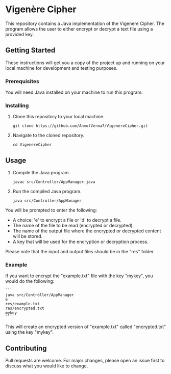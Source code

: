 # Vigenère Cipher

This repository contains a Java implementation of the Vigenère Cipher. The program allows the user to either encrypt or decrypt a text file using a provided key.

## Getting Started

These instructions will get you a copy of the project up and running on your local machine for development and testing purposes.

### Prerequisites

You will need Java installed on your machine to run this program.

### Installing

1. Clone this repository to your local machine.

    ```
    git clone https://github.com/AnmolVerma7/VigenereCipher.git
    ```

2. Navigate to the cloned repository.

    ```
    cd VigenereCipher
    ```

## Usage

1. Compile the Java program.

    ```
    javac src/Controller/AppManager.java
    ```

2. Run the compiled Java program.

    ```
    java src/Controller/AppManager
    ```

You will be prompted to enter the following:

- A choice: 'e' to encrypt a file or 'd' to decrypt a file.
- The name of the file to be read (encrypted or decrypted).
- The name of the output file where the encrypted or decrypted content will be stored.
- A key that will be used for the encryption or decryption process.

Please note that the input and output files should be in the "res" folder.

### Example

If you want to encrypt the "example.txt" file with the key "mykey", you would do the following:

    ```
    java src/Controller/AppManager
    e
    res/example.txt
    res/encrypted.txt
    mykey
    ```

This will create an encrypted version of "example.txt" called "encrypted.txt" using the key "mykey".

## Contributing

Pull requests are welcome. For major changes, please open an issue first to discuss what you would like to change.
